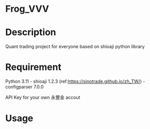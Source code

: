 # Frog_VVV
# Description
Quant trading project for everyone based on shioaji python library

# Requirement
Python 3.11
    - shioaji 1.2.3 (ref:https://sinotrade.github.io/zh_TW/)
    - configparser 7.0.0

API Key for your own 永豐金 accout
# Usage

